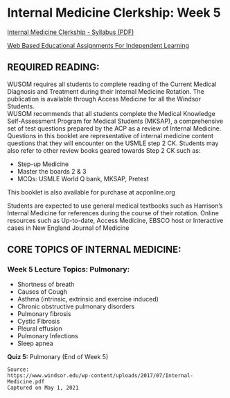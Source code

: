 # Internal Medicine Clerkship: Week 5

[Internal Medicine Clerkship - Syllabus (PDF)](/usmle/im/Internal-Medicine.pdf)

[Web Based Educational Assignments For Independent Learning](/usmle/im/web-based-assignments.html)

## REQUIRED READING:

WUSOM requires all students to complete reading of the Current Medical Diagnosis and Treatment during their Internal Medicine Rotation. The publication is available through Access Medicine for all the Windsor Students.   
WUSOM recommends that all students complete the Medical Knowledge Self-Assessment Program for Medical Students (MKSAP), a comprehensive set of test questions prepared by the ACP as a review of Internal Medicine. Questions in this booklet are representative of internal medicine content questions that they will encounter on the USMLE step 2 CK. Students may also refer to other review books geared
towards Step 2 CK such as:

* Step-up Medicine
* Master the boards 2 & 3
* MCQs: USMLE World Q bank, MKSAP, Pretest

This booklet is also available for purchase at acponline.org

Students are expected to use general medical textbooks such as Harrison’s Internal Medicine for references during the course of their rotation. Online resources such as Up-to-date, Access Medicine, EBSCO host or Interactive cases in New England Journal of Medicine

## CORE TOPICS OF INTERNAL MEDICINE:

### Week 5 Lecture Topics: Pulmonary:

* Shortness of breath
* Causes of Cough
* Asthma (intrinsic, extrinsic and exercise induced)
* Chronic obstructive pulmonary disorders
* Pulmonary fibrosis
* Cystic Fibrosis
* Pleural effusion
* Pulmonary Infections
* Sleep apnea

**Quiz 5:** Pulmonary (End of Week 5)

```
Source:
https://www.windsor.edu/wp-content/uploads/2017/07/Internal-Medicine.pdf
Captured on May 1, 2021
```
